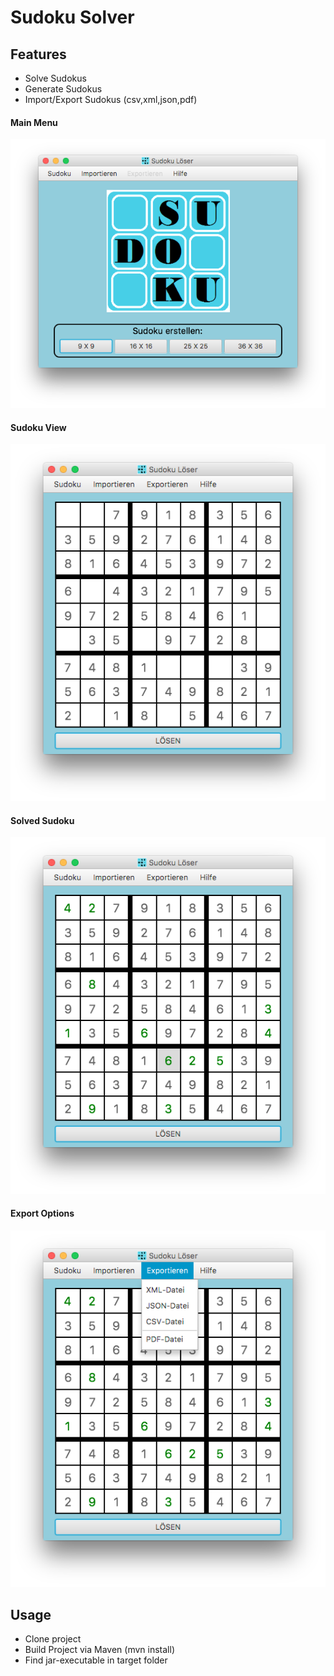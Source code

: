Sudoku Solver
============

Features
--------
- Solve Sudokus
- Generate Sudokus
- Import/Export Sudokus (csv,xml,json,pdf)

#### Main Menu

![Main Menu](https://github.com/larsKollmann/SudokuSolver/blob/master/delivery/Screenshots/1.png "Main Menu")

#### Sudoku View
![Sudoku](https://github.com/larsKollmann/SudokuSolver/blob/master/delivery/Screenshots/2.png "Sudoku")

#### Solved Sudoku
![Solved Sudoku](https://github.com/larsKollmann/SudokuSolver/blob/master/delivery/Screenshots/3.png "Solved Sudoku")

#### Export Options
![Export](https://github.com/larsKollmann/SudokuSolver/blob/master/delivery/Screenshots/4.png "Export")

Usage
-----
- Clone project
- Build Project via Maven (mvn install)
- Find jar-executable in target folder

